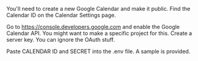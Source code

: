 You'll need to create a new Google Calendar and make it public. Find the Calendar ID on the Calendar Settings page.


Go to https://console.developers.google.com and enable the Google Calendar API. You might want to make a specific project for this. Create a server key. You can ignore the OAuth stuff.

Paste CALENDAR ID and SECRET into the .env file. A sample is provided.
